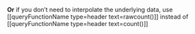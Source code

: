 
**Or** if you don’t need to interpolate the underlying data,
use [[queryFunctionName type=header text=rawcount()]] instead of [[queryFunctionName type=header text=count()]]
